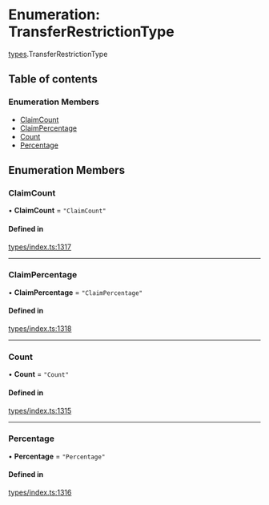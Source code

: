# Enumeration: TransferRestrictionType

[types](../wiki/types).TransferRestrictionType

## Table of contents

### Enumeration Members

- [ClaimCount](../wiki/types.TransferRestrictionType#claimcount)
- [ClaimPercentage](../wiki/types.TransferRestrictionType#claimpercentage)
- [Count](../wiki/types.TransferRestrictionType#count)
- [Percentage](../wiki/types.TransferRestrictionType#percentage)

## Enumeration Members

### ClaimCount

• **ClaimCount** = ``"ClaimCount"``

#### Defined in

[types/index.ts:1317](https://github.com/PolymeshAssociation/polymesh-sdk/blob/339b7503/src/types/index.ts#L1317)

___

### ClaimPercentage

• **ClaimPercentage** = ``"ClaimPercentage"``

#### Defined in

[types/index.ts:1318](https://github.com/PolymeshAssociation/polymesh-sdk/blob/339b7503/src/types/index.ts#L1318)

___

### Count

• **Count** = ``"Count"``

#### Defined in

[types/index.ts:1315](https://github.com/PolymeshAssociation/polymesh-sdk/blob/339b7503/src/types/index.ts#L1315)

___

### Percentage

• **Percentage** = ``"Percentage"``

#### Defined in

[types/index.ts:1316](https://github.com/PolymeshAssociation/polymesh-sdk/blob/339b7503/src/types/index.ts#L1316)
